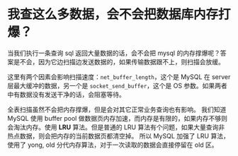 # 我查这么多数据，会不会把数据库内存打爆？

当我们执行一条查询 sql 返回大量数据的话，会不会把 mysql 的内存撑爆呢？答案是不会，因为它边扫描边发送数据的，如果传输数据跟不上，则扫描会放缓。

这里有两个因素会影响扫描速度：`net_buffer_length`，这个是 MySQL 在 server 层最大缓冲的数据，另一个是 `socket_send_buffer`，这个是 OS 参数。如果两者中有数据没有发送干净的话，会阻塞等待。

全表扫描虽然不会把内存撑爆，但是会对其它正常业务查询也有影响。
我们知道 MySQL 使用 buffer pool 做数据页内存加速，而内存是有限的，如果内存不够则会淘汰内存。使用 **LRU** 算法。但是普通的 LRU 算法有个问题，如果大量查询非热点数据，则会把内存的当前数据页都清空掉。
所以 MySQL 加强了 LRU 算法，使用了 yong, old 分代内存算法，对于一次读取的数据会直接停留在 old 区。
